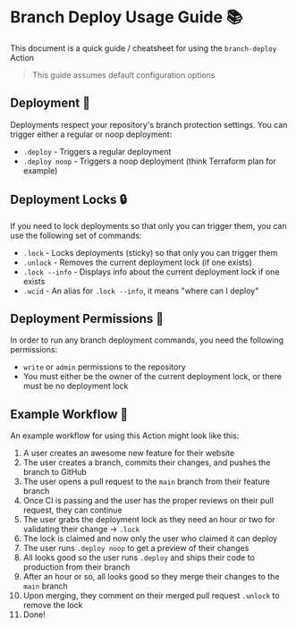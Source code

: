 # Branch Deploy Usage Guide 📚

This document is a quick guide / cheatsheet for using the `branch-deploy` Action

> This guide assumes default configuration options

## Deployment 🚀

Deployments respect your repository's branch protection settings. You can trigger either a regular or noop deployment:

- `.deploy` - Triggers a regular deployment
- `.deploy noop` - Triggers a noop deployment (think Terraform plan for example)

## Deployment Locks 🔒

If you need to lock deployments so that only you can trigger them, you can use the following set of commands:

- `.lock` - Locks deployments (sticky) so that only you can trigger them
- `.unlock` - Removes the current deployment lock (if one exists)
- `.lock --info` - Displays info about the current deployment lock if one exists
- `.wcid` - An alias for `.lock --info`, it means "where can I deploy"

## Deployment Permissions 🔑

In order to run any branch deployment commands, you need the following permissions:

- `write` or `admin` permissions to the repository
- You must either be the owner of the current deployment lock, or there must be no deployment lock

## Example Workflow 📑

An example workflow for using this Action might look like this:

1. A user creates an awesome new feature for their website
2. The user creates a branch, commits their changes, and pushes the branch to GitHub
3. The user opens a pull request to the `main` branch from their feature branch
4. Once CI is passing and the user has the proper reviews on their pull request, they can continue
5. The user grabs the deployment lock as they need an hour or two for validating their change -> `.lock`
6. The lock is claimed and now only the user who claimed it can deploy
7. The user runs `.deploy noop` to get a preview of their changes
8. All looks good so the user runs `.deploy` and ships their code to production from their branch
9. After an hour or so, all looks good so they merge their changes to the `main` branch
10. Upon merging, they comment on their merged pull request `.unlock` to remove the lock
11. Done!
